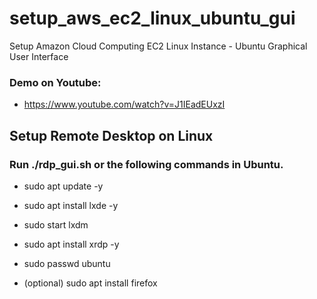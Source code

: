 # setup_aws_ec2_linux_ubuntu_gui
Setup Amazon Cloud Computing EC2 Linux Instance - Ubuntu Graphical User Interface

### Demo on Youtube: 
- https://www.youtube.com/watch?v=J1IEadEUxzI

## Setup Remote Desktop on Linux
### Run ./rdp_gui.sh or the following commands in Ubuntu.
- sudo apt update -y 
- sudo apt install lxde -y
- sudo start lxdm
- sudo apt install xrdp -y
- sudo passwd ubuntu

- (optional) sudo apt install firefox
